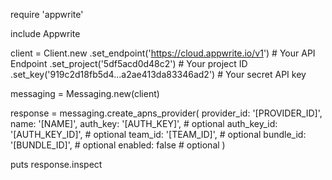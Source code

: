 require 'appwrite'

include Appwrite

client = Client.new
    .set_endpoint('https://cloud.appwrite.io/v1') # Your API Endpoint
    .set_project('5df5acd0d48c2') # Your project ID
    .set_key('919c2d18fb5d4...a2ae413da83346ad2') # Your secret API key

messaging = Messaging.new(client)

response = messaging.create_apns_provider(
    provider_id: '[PROVIDER_ID]',
    name: '[NAME]',
    auth_key: '[AUTH_KEY]', # optional
    auth_key_id: '[AUTH_KEY_ID]', # optional
    team_id: '[TEAM_ID]', # optional
    bundle_id: '[BUNDLE_ID]', # optional
    enabled: false # optional
)

puts response.inspect
